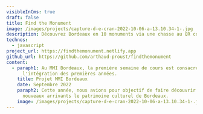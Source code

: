 ```yaml
---
visibleInCms: true
draft: false
title: Find the Monument
image: /images/projects/capture-d-e-cran-2022-10-06-a-13.10.34-1-.jpg
description: Découvrez Bordeaux en 10 monuments via une chasse au QR code dans la ville
technos:
  - javascript
project_url: https://findthemonument.netlify.app
github_url: https://github.com/arthaud-proust/findthemonument
content:
  - paraph1: Au MMI Bordeaux, la première semaine de cours est consacrée à
      l'intégration des premières années.
    title: Projet MMI Bordeaux
    date: Septembre 2022
    paraph2: C﻿ette année, n﻿ous avions pour objectif de faire découvrir aux
      nouveaux arrivants le patrimoine culturel de Bordeaux.
    image: /images/projects/capture-d-e-cran-2022-10-06-a-13.10.34-1-.jpg
---
```

